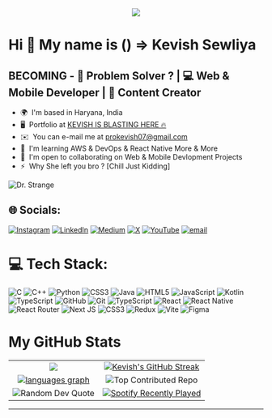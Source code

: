 <div align="center">
  <img src="https://profile-counter.glitch.me/kevish-is-building/count.svg?"  />
</div>

###

Hi 👋
My name is () => Kevish Sewliya
============================================================================================================================================

BECOMING - 🧩 Problem Solver ? | 💻 Web & Mobile Developer | 📱 Content Creator
----------------------------------------------------------------------

* 🌍  I'm based in Haryana, India
* 🖥️  Portfolio at [KEVISH IS BLASTING HERE 🔥](https://kevish-is-building.github.io/Portfolio/)
* ✉️  You can e-mail me at [prokevish07@gmail.com](mailto:prokevish07@gmail.com)
* 🧠  I'm learning AWS & DevOps & React Native More & More
* 🤝  I'm open to collaborating on Web & Mobile Devlopment Projects
* ⚡  Why She left you bro ? [Chill Just Kidding]


![Dr. Strange](https://media1.tenor.com/m/jNGGYr4g4xAAAAAC/benedict-cumberbatch-dr-strange.gif)


## 🌐 Socials:
[![Instagram](https://img.shields.io/badge/Instagram-%23E4405F.svg?logo=Instagram&logoColor=white)](https://instagram.com/kevish_is_learning) [![LinkedIn](https://img.shields.io/badge/LinkedIn-%230077B5.svg?logo=linkedin&logoColor=white)](https://linkedin.com/in/kevish-sewliya) [![Medium](https://img.shields.io/badge/Medium-12100E?logo=medium&logoColor=white)](https://medium.com/@kevish07) [![X](https://img.shields.io/badge/X-black.svg?logo=X&logoColor=white)](https://x.com/kevish_on_x) [![YouTube](https://img.shields.io/badge/YouTube-%23FF0000.svg?logo=YouTube&logoColor=white)](https://youtube.com/@KEVISH07) [![email](https://img.shields.io/badge/Email-D14836?logo=gmail&logoColor=white)](mailto:prokevish07@gmail.com) 




# 💻 Tech Stack:
![C](https://img.shields.io/badge/c-%2300599C.svg?style=for-the-badge&logo=c&logoColor=white) ![C++](https://img.shields.io/badge/c++-%2300599C.svg?style=for-the-badge&logo=c%2B%2B&logoColor=white) ![Python](https://img.shields.io/badge/python-3670A0?style=for-the-badge&logo=python&logoColor=ffdd54) ![CSS3](https://img.shields.io/badge/css3-%231572B6.svg?style=for-the-badge&logo=css3&logoColor=white) ![Java](https://img.shields.io/badge/java-%23ED8B00.svg?style=for-the-badge&logo=openjdk&logoColor=white) ![HTML5](https://img.shields.io/badge/html5-%23E34F26.svg?style=for-the-badge&logo=html5&logoColor=white) ![JavaScript](https://img.shields.io/badge/javascript-%23323330.svg?style=for-the-badge&logo=javascript&logoColor=%23F7DF1E) ![Kotlin](https://img.shields.io/badge/kotlin-%237F52FF.svg?style=for-the-badge&logo=kotlin&logoColor=white) ![TypeScript](https://img.shields.io/badge/typescript-%23007ACC.svg?style=for-the-badge&logo=typescript&logoColor=white) ![GitHub](https://img.shields.io/badge/github-%23121011.svg?style=for-the-badge&logo=github&logoColor=white) ![Git](https://img.shields.io/badge/git-%23F05033.svg?style=for-the-badge&logo=git&logoColor=white) ![TypeScript](https://img.shields.io/badge/typescript-%23007ACC.svg?style=for-the-badge&logo=typescript&logoColor=white) ![React](https://img.shields.io/badge/react-%2320232a.svg?style=for-the-badge&logo=react&logoColor=%2361DAFB) ![React Native](https://img.shields.io/badge/react_native-%2320232a.svg?style=for-the-badge&logo=react&logoColor=%2361DAFB) ![React Router](https://img.shields.io/badge/React_Router-CA4245?style=for-the-badge&logo=react-router&logoColor=white) ![Next JS](https://img.shields.io/badge/Next-black?style=for-the-badge&logo=next.js&logoColor=white) ![CSS3](https://img.shields.io/badge/css3-%231572B6.svg?style=for-the-badge&logo=css3&logoColor=white) ![Redux](https://img.shields.io/badge/redux-%23593d88.svg?style=for-the-badge&logo=redux&logoColor=white) ![Vite](https://img.shields.io/badge/vite-%23646CFF.svg?style=for-the-badge&logo=vite&logoColor=white) ![Figma](https://img.shields.io/badge/figma-%23F24E1E.svg?style=for-the-badge&logo=figma&logoColor=white)


# My GitHub Stats

<table align="center">
  <tr>
    <td align="center">
      <a href="https://github.com/kevish-is-building">
        <img src="https://github-readme-stats.vercel.app/api?username=kevish-is-building&theme=dark&hide_border=true&include_all_commits=true&count_private=true" />
      </a>
    </td>
    <td align="center">
      <a href="https://github.com/kevish-is-building">
        <img src="https://nirzak-streak-stats.vercel.app/?user=kevish-is-building&theme=dark&hide_border=true" alt="Kevish's GitHub Streak" />
      </a>
    </td>
  </tr>
  <tr>
    <td align="center">
      <a href="https://github.com/kevish-is-building">
        <img src="https://github-readme-stats.vercel.app/api/top-langs/?username=kevish-is-building&theme=dark&hide_border=true&include_all_commits=true&count_private=true&layout=compact" alt="languages graph" />
        </a>
    </td>
    <td align="center">
      <img src="https://github-contributor-stats.vercel.app/api?username=kevish-is-building&limit=4&theme=dark&combine_all_yearly_contributions=true" alt="Top Contributed Repo" />
    </td>
  </tr>
  <tr>
    <td align="center">
      <img src="https://quotes-github-readme.vercel.app/api?type=horizontal&theme=dark" alt="Random Dev Quote" />
    </td>
    <td align="center">
      <a href="https://open.spotify.com/user/31rmildqwrboa6ivzd5mvewbbvfe">
        <img src="https://spotify-recently-played-readme.vercel.app/api?user=31rmildqwrboa6ivzd5mvewbbvfe&count=5&unique=false" alt="Spotify Recently Played" />
      </a>
    </td>
  </tr>
</table>

---

